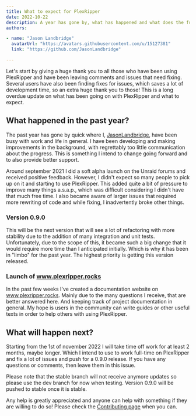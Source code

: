 ```yaml
---
title: What to expect for PlexRipper
date: 2022-10-22
description: A year has gone by, what has happened and what does the future hold for PlexRipper
authors:

- name: "Jason Landbridge"
  avatarUrl: "https://avatars.githubusercontent.com/u/15127381"
  link: "https://github.com/JasonLandbridge"

---
```


Let's start by giving a huge thank you to all those who have been using PlexRipper and have been leaving comments
and issues that need fixing. Several users have also been finding fixes for issues, which saves a lot of development
time, so an extra huge thank you to those! This is a long overdue update on what has been going on with PlexRipper and
what to expect.

## What happened in the past year?

The past year has gone by quick where I, [JasonLandbridge](https://github.com/JasonLandbridge), have been busy with work
and life in general. I have been developing and making improvements in the background, with regrettably too little
communication about the progress. This is something I intend to change going forward and to also provide better support.

Around september 2021 I did a soft alpha launch on the Unraid forums and received positive feedback. However, I didn't
expect so many people to pick up on it and starting to use PlexRipper. This added quite a bit of pressure to improve
many things a.s.a.p., which was difficult considering I didn't have that much free time. I also became aware of larger
issues that required more rewriting of code and while fixing, I inadvertently broke other things.

### Version 0.9.0

This will be the next version that will see a lot of refactoring with more stability due to the addition of many
integration and unit tests. Unfortunately, due to the scope of this, it became such a big change that it would require
more time than I anticipated initially. Which is why it has been in "limbo" for the past year. The highest priority is
getting this version released.

### Launch of www.plexripper.rocks

In the past few weeks I've created a documentation website on www.plexripper.rocks. Mainly due to
the many questions I receive, that are better answered here. And keeping track of project documentation in general. My
hope is users in the community can write guides or other useful texts in order to help others with using PlexRipper.

## What will happen next?

Starting from the 1st of november 2022 I will take time off work for at least 2 months, maybe
longer. Which I intend to use to work full-time on PlexRipper and fix a lot of issues and push for a 0.9.0 release. If
you have any questions or comments, then leave them in this issue.

Please note that the stable branch will not receive anymore updates so please use the dev branch for now when testing.
Version 0.9.0 will be pushed to stable once it is stable.

Any help is greatly appreciated and anyone can help with something if they are willing to do so! Please check the
[Contributing page](/contributing/overview) when you can. 
